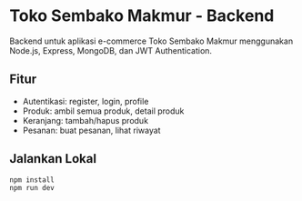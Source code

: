 # Toko Sembako Makmur - Backend

Backend untuk aplikasi e-commerce Toko Sembako Makmur menggunakan Node.js, Express, MongoDB, dan JWT Authentication.

## Fitur

- Autentikasi: register, login, profile
- Produk: ambil semua produk, detail produk
- Keranjang: tambah/hapus produk
- Pesanan: buat pesanan, lihat riwayat

## Jalankan Lokal

```bash
npm install
npm run dev
